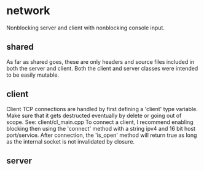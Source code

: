 # network
Nonblocking server and client with nonblocking console input.

## shared
As far as shared goes, these are only headers and source files included in both the server and client.
Both the client and server classes were intended to be easily mutable.

## client
Client TCP connections are handled by first defining a 'client' type variable. Make sure that it gets destructed eventually by delete or going out of scope.
See: client/cl_main.cpp
To connect a client, I recommend enabling blocking then using the 'connect' method with a string ipv4 and 16 bit host port/service.
After connection, the 'is_open' method will return true as long as the internal socket is not invalidated by closure.

## server

